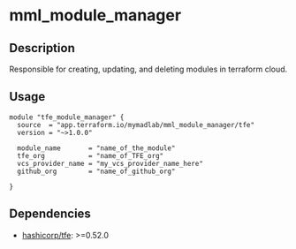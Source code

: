 # mml_module_manager

## Description

Responsible for creating, updating, and deleting modules in terraform cloud.

## Usage

```HCL
module "tfe_module_manager" {
  source  = "app.terraform.io/mymadlab/mml_module_manager/tfe"
  version = "~>1.0.0"

  module_name       = "name_of_the_module"
  tfe_org           = "name_of_TFE_org"
  vcs_provider_name = "my_vcs_provider_name_here"
  github_org        = "name_of_github_org"

}
```

## Dependencies

- [hashicorp/tfe](https://registry.terraform.io/providers/hashicorp/tfe/latest): >=0.52.0
